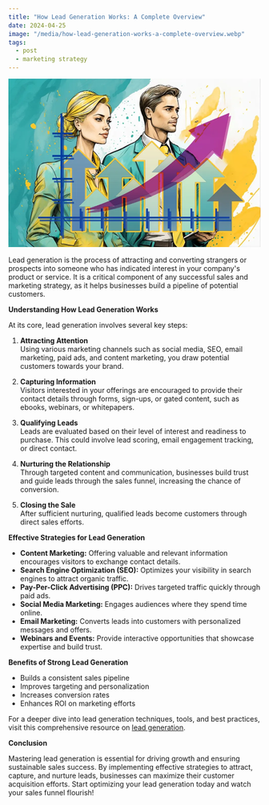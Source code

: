 ```yaml
---
title: "How Lead Generation Works: A Complete Overview"
date: 2024-04-25
image: "/media/how-lead-generation-works-a-complete-overview.webp"
tags:
  - post
  - marketing strategy
---
```


![How Lead Generation Works: A Complete Overview](/media/how-lead-generation-works-a-complete-overview.webp)

Lead generation is the process of attracting and converting strangers or prospects into someone who has indicated interest in your company's product or service. It is a critical component of any successful sales and marketing strategy, as it helps businesses build a pipeline of potential customers.

**Understanding How Lead Generation Works**

At its core, lead generation involves several key steps:

1. **Attracting Attention**  
   Using various marketing channels such as social media, SEO, email marketing, paid ads, and content marketing, you draw potential customers towards your brand.

2. **Capturing Information**  
   Visitors interested in your offerings are encouraged to provide their contact details through forms, sign-ups, or gated content, such as ebooks, webinars, or whitepapers.

3. **Qualifying Leads**  
   Leads are evaluated based on their level of interest and readiness to purchase. This could involve lead scoring, email engagement tracking, or direct contact.

4. **Nurturing the Relationship**  
   Through targeted content and communication, businesses build trust and guide leads through the sales funnel, increasing the chance of conversion.

5. **Closing the Sale**  
   After sufficient nurturing, qualified leads become customers through direct sales efforts.

**Effective Strategies for Lead Generation**

- **Content Marketing:** Offering valuable and relevant information encourages visitors to exchange contact details.  
- **Search Engine Optimization (SEO):** Optimizes your visibility in search engines to attract organic traffic.  
- **Pay-Per-Click Advertising (PPC):** Drives targeted traffic quickly through paid ads.  
- **Social Media Marketing:** Engages audiences where they spend time online.  
- **Email Marketing:** Converts leads into customers with personalized messages and offers.  
- **Webinars and Events:** Provide interactive opportunities that showcase expertise and build trust.

**Benefits of Strong Lead Generation**

- Builds a consistent sales pipeline  
- Improves targeting and personalization  
- Increases conversion rates  
- Enhances ROI on marketing efforts

For a deeper dive into lead generation techniques, tools, and best practices, visit this comprehensive resource on [lead generation](https://leadcraftr.com/posts/lead-generation/).

**Conclusion**

Mastering lead generation is essential for driving growth and ensuring sustainable sales success. By implementing effective strategies to attract, capture, and nurture leads, businesses can maximize their customer acquisition efforts. Start optimizing your lead generation today and watch your sales funnel flourish!
